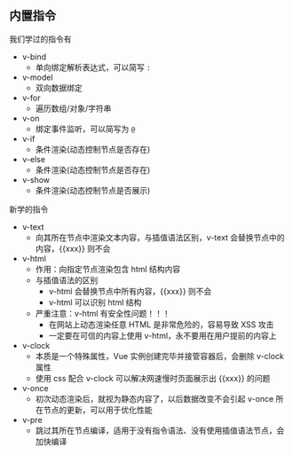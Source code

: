 ## 内置指令

我们学过的指令有

+ v-bind
    + 单向绑定解析表达式，可以简写 `:`
+ v-model
    + 双向数据绑定
+ v-for
    + 遍历数组/对象/字符串
+ v-on
    + 绑定事件监听，可以简写为 `@`
+ v-if
    + 条件渲染(动态控制节点是否存在)
+ v-else
    + 条件渲染(动态控制节点是否存在)
+ v-show
    + 条件渲染(动态控制节点是否展示)

新学的指令

+ v-text
    + 向其所在节点中渲染文本内容，与插值语法区别，v-text 会替换节点中的内容，{{xxx}} 则不会
+ v-html
    + 作用：向指定节点渲染包含 html 结构内容
    + 与插值语法的区别
        + v-html 会替换节点中所有内容，{{xxx}} 则不会
        + v-html 可以识别 html 结构
    + 严重注意：v-html 有安全性问题！！！
        + 在网站上动态渲染任意 HTML 是非常危险的，容易导致 XSS 攻击
        + 一定要在可信的内容上使用 v-html，永不要用在用户提前的内容上
+ v-clock
    + 本质是一个特殊属性，Vue 实例创建完毕并接管容器后，会删除 v-clock 属性
    + 使用 css 配合 v-clock 可以解决网速慢时页面展示出 {{xxx}} 的问题
+ v-once
    + 初次动态渲染后，就视为静态内容了，以后数据改变不会引起 v-once 所在节点的更新，可以用于优化性能
+ v-pre
    + 跳过其所在节点编译，适用于没有指令语法、没有使用插值语法节点，会加快编译